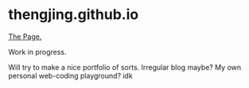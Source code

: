 # thengjing.github.io

<a href="http://thengjing.github.io">The Page.</a>

Work in progress.

Will try to make a nice portfolio of sorts. Irregular blog maybe? My own personal web-coding playground? idk 
